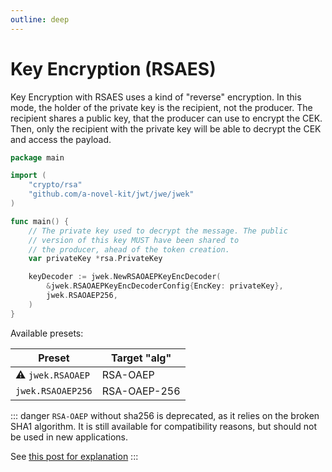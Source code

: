 ```yaml
---
outline: deep
---
```


# Key Encryption (RSAES)

Key Encryption with RSAES uses a kind of "reverse" encryption. In this mode, the holder of the private key is the
recipient, not the producer. The recipient shares a public key, that the producer can use to encrypt the CEK. Then,
only the recipient with the private key will be able to decrypt the CEK and access the payload.

```go
package main

import (
	"crypto/rsa"
	"github.com/a-novel-kit/jwt/jwe/jwek"
)

func main() {
	// The private key used to decrypt the message. The public
	// version of this key MUST have been shared to
	// the producer, ahead of the token creation.
	var privateKey *rsa.PrivateKey

	keyDecoder := jwek.NewRSAOAEPKeyEncDecoder(
		&jwek.RSAOAEPKeyEncDecoderConfig{EncKey: privateKey},
        jwek.RSAOAEP256,
	)
}
```

Available presets:

| Preset            | Target "alg" |
| ----------------- | ------------ |
| ⚠️ `jwek.RSAOAEP` | RSA-OAEP     |
| `jwek.RSAOAEP256` | RSA-OAEP-256 |

::: danger
`RSA-OAEP` without sha256 is deprecated, as it relies on the broken SHA1 algorithm. It is still available for
compatibility reasons, but should not be used in new applications.

See [this post for explanation](https://crypto.stackexchange.com/a/3691)
:::
